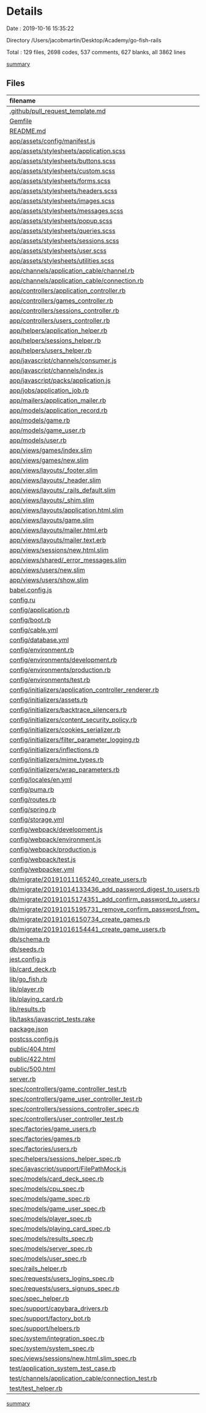 # Details

Date : 2019-10-16 15:35:22

Directory /Users/jacobmartin/Desktop/Academy/go-fish-rails

Total : 129 files,  2698 codes, 537 comments, 627 blanks, all 3862 lines

[summary](results.md)

## Files
| filename | language | code | comment | blank | total |
| :--- | :--- | ---: | ---: | ---: | ---: |
| [.github/pull_request_template.md](file:///Users/jacobmartin/Desktop/Academy/go-fish-rails/.github/pull_request_template.md) | Markdown | 12 | 0 | 9 | 21 |
| [Gemfile](file:///Users/jacobmartin/Desktop/Academy/go-fish-rails/Gemfile) | Gemfile | 41 | 12 | 13 | 66 |
| [README.md](file:///Users/jacobmartin/Desktop/Academy/go-fish-rails/README.md) | Markdown | 92 | 0 | 25 | 117 |
| [app/assets/config/manifest.js](file:///Users/jacobmartin/Desktop/Academy/go-fish-rails/app/assets/config/manifest.js) | JavaScript | 0 | 2 | 1 | 3 |
| [app/assets/stylesheets/application.scss](file:///Users/jacobmartin/Desktop/Academy/go-fish-rails/app/assets/stylesheets/application.scss) | SCSS | 9 | 0 | 0 | 9 |
| [app/assets/stylesheets/buttons.scss](file:///Users/jacobmartin/Desktop/Academy/go-fish-rails/app/assets/stylesheets/buttons.scss) | SCSS | 122 | 0 | 20 | 142 |
| [app/assets/stylesheets/custom.scss](file:///Users/jacobmartin/Desktop/Academy/go-fish-rails/app/assets/stylesheets/custom.scss) | SCSS | 138 | 8 | 28 | 174 |
| [app/assets/stylesheets/forms.scss](file:///Users/jacobmartin/Desktop/Academy/go-fish-rails/app/assets/stylesheets/forms.scss) | SCSS | 30 | 0 | 4 | 34 |
| [app/assets/stylesheets/headers.scss](file:///Users/jacobmartin/Desktop/Academy/go-fish-rails/app/assets/stylesheets/headers.scss) | SCSS | 74 | 0 | 9 | 83 |
| [app/assets/stylesheets/images.scss](file:///Users/jacobmartin/Desktop/Academy/go-fish-rails/app/assets/stylesheets/images.scss) | SCSS | 24 | 0 | 3 | 27 |
| [app/assets/stylesheets/messages.scss](file:///Users/jacobmartin/Desktop/Academy/go-fish-rails/app/assets/stylesheets/messages.scss) | SCSS | 54 | 0 | 5 | 59 |
| [app/assets/stylesheets/popup.scss](file:///Users/jacobmartin/Desktop/Academy/go-fish-rails/app/assets/stylesheets/popup.scss) | SCSS | 90 | 0 | 5 | 95 |
| [app/assets/stylesheets/queries.scss](file:///Users/jacobmartin/Desktop/Academy/go-fish-rails/app/assets/stylesheets/queries.scss) | SCSS | 29 | 0 | 5 | 34 |
| [app/assets/stylesheets/sessions.scss](file:///Users/jacobmartin/Desktop/Academy/go-fish-rails/app/assets/stylesheets/sessions.scss) | SCSS | 0 | 3 | 1 | 4 |
| [app/assets/stylesheets/user.scss](file:///Users/jacobmartin/Desktop/Academy/go-fish-rails/app/assets/stylesheets/user.scss) | SCSS | 0 | 3 | 1 | 4 |
| [app/assets/stylesheets/utilities.scss](file:///Users/jacobmartin/Desktop/Academy/go-fish-rails/app/assets/stylesheets/utilities.scss) | SCSS | 107 | 0 | 30 | 137 |
| [app/channels/application_cable/channel.rb](file:///Users/jacobmartin/Desktop/Academy/go-fish-rails/app/channels/application_cable/channel.rb) | Ruby | 4 | 0 | 1 | 5 |
| [app/channels/application_cable/connection.rb](file:///Users/jacobmartin/Desktop/Academy/go-fish-rails/app/channels/application_cable/connection.rb) | Ruby | 4 | 0 | 1 | 5 |
| [app/controllers/application_controller.rb](file:///Users/jacobmartin/Desktop/Academy/go-fish-rails/app/controllers/application_controller.rb) | Ruby | 4 | 0 | 1 | 5 |
| [app/controllers/games_controller.rb](file:///Users/jacobmartin/Desktop/Academy/go-fish-rails/app/controllers/games_controller.rb) | Ruby | 7 | 0 | 2 | 9 |
| [app/controllers/sessions_controller.rb](file:///Users/jacobmartin/Desktop/Academy/go-fish-rails/app/controllers/sessions_controller.rb) | Ruby | 18 | 0 | 3 | 21 |
| [app/controllers/users_controller.rb](file:///Users/jacobmartin/Desktop/Academy/go-fish-rails/app/controllers/users_controller.rb) | Ruby | 22 | 1 | 6 | 29 |
| [app/helpers/application_helper.rb](file:///Users/jacobmartin/Desktop/Academy/go-fish-rails/app/helpers/application_helper.rb) | Ruby | 2 | 0 | 1 | 3 |
| [app/helpers/sessions_helper.rb](file:///Users/jacobmartin/Desktop/Academy/go-fish-rails/app/helpers/sessions_helper.rb) | Ruby | 17 | 0 | 5 | 22 |
| [app/helpers/users_helper.rb](file:///Users/jacobmartin/Desktop/Academy/go-fish-rails/app/helpers/users_helper.rb) | Ruby | 7 | 1 | 2 | 10 |
| [app/javascript/channels/consumer.js](file:///Users/jacobmartin/Desktop/Academy/go-fish-rails/app/javascript/channels/consumer.js) | JavaScript | 2 | 2 | 3 | 7 |
| [app/javascript/channels/index.js](file:///Users/jacobmartin/Desktop/Academy/go-fish-rails/app/javascript/channels/index.js) | JavaScript | 2 | 2 | 2 | 6 |
| [app/javascript/packs/application.js](file:///Users/jacobmartin/Desktop/Academy/go-fish-rails/app/javascript/packs/application.js) | JavaScript | 4 | 11 | 6 | 21 |
| [app/jobs/application_job.rb](file:///Users/jacobmartin/Desktop/Academy/go-fish-rails/app/jobs/application_job.rb) | Ruby | 2 | 4 | 2 | 8 |
| [app/mailers/application_mailer.rb](file:///Users/jacobmartin/Desktop/Academy/go-fish-rails/app/mailers/application_mailer.rb) | Ruby | 4 | 0 | 1 | 5 |
| [app/models/application_record.rb](file:///Users/jacobmartin/Desktop/Academy/go-fish-rails/app/models/application_record.rb) | Ruby | 3 | 0 | 1 | 4 |
| [app/models/game.rb](file:///Users/jacobmartin/Desktop/Academy/go-fish-rails/app/models/game.rb) | Ruby | 5 | 0 | 2 | 7 |
| [app/models/game_user.rb](file:///Users/jacobmartin/Desktop/Academy/go-fish-rails/app/models/game_user.rb) | Ruby | 4 | 0 | 1 | 5 |
| [app/models/user.rb](file:///Users/jacobmartin/Desktop/Academy/go-fish-rails/app/models/user.rb) | Ruby | 12 | 0 | 4 | 16 |
| [app/views/games/index.slim](file:///Users/jacobmartin/Desktop/Academy/go-fish-rails/app/views/games/index.slim) | slim-lang | 3 | 0 | 0 | 3 |
| [app/views/games/new.slim](file:///Users/jacobmartin/Desktop/Academy/go-fish-rails/app/views/games/new.slim) | slim-lang | 8 | 1 | 5 | 14 |
| [app/views/layouts/_footer.slim](file:///Users/jacobmartin/Desktop/Academy/go-fish-rails/app/views/layouts/_footer.slim) | slim-lang | 7 | 0 | 0 | 7 |
| [app/views/layouts/_header.slim](file:///Users/jacobmartin/Desktop/Academy/go-fish-rails/app/views/layouts/_header.slim) | slim-lang | 18 | 0 | 0 | 18 |
| [app/views/layouts/_rails_default.slim](file:///Users/jacobmartin/Desktop/Academy/go-fish-rails/app/views/layouts/_rails_default.slim) | slim-lang | 4 | 0 | 0 | 4 |
| [app/views/layouts/_shim.slim](file:///Users/jacobmartin/Desktop/Academy/go-fish-rails/app/views/layouts/_shim.slim) | slim-lang | 0 | 3 | 0 | 3 |
| [app/views/layouts/application.html.slim](file:///Users/jacobmartin/Desktop/Academy/go-fish-rails/app/views/layouts/application.html.slim) | slim-lang | 12 | 0 | 0 | 12 |
| [app/views/layouts/game.slim](file:///Users/jacobmartin/Desktop/Academy/go-fish-rails/app/views/layouts/game.slim) | slim-lang | 65 | 0 | 0 | 65 |
| [app/views/layouts/mailer.html.erb](file:///Users/jacobmartin/Desktop/Academy/go-fish-rails/app/views/layouts/mailer.html.erb) | erb | 12 | 0 | 2 | 14 |
| [app/views/layouts/mailer.text.erb](file:///Users/jacobmartin/Desktop/Academy/go-fish-rails/app/views/layouts/mailer.text.erb) | erb | 1 | 0 | 1 | 2 |
| [app/views/sessions/new.html.slim](file:///Users/jacobmartin/Desktop/Academy/go-fish-rails/app/views/sessions/new.html.slim) | slim-lang | 14 | 0 | 5 | 19 |
| [app/views/shared/_error_messages.slim](file:///Users/jacobmartin/Desktop/Academy/go-fish-rails/app/views/shared/_error_messages.slim) | slim-lang | 7 | 0 | 0 | 7 |
| [app/views/users/new.slim](file:///Users/jacobmartin/Desktop/Academy/go-fish-rails/app/views/users/new.slim) | slim-lang | 13 | 3 | 5 | 21 |
| [app/views/users/show.slim](file:///Users/jacobmartin/Desktop/Academy/go-fish-rails/app/views/users/show.slim) | slim-lang | 17 | 0 | 2 | 19 |
| [babel.config.js](file:///Users/jacobmartin/Desktop/Academy/go-fish-rails/babel.config.js) | JavaScript | 70 | 0 | 3 | 73 |
| [config.ru](file:///Users/jacobmartin/Desktop/Academy/go-fish-rails/config.ru) | Ruby | 2 | 1 | 3 | 6 |
| [config/application.rb](file:///Users/jacobmartin/Desktop/Academy/go-fish-rails/config/application.rb) | Ruby | 8 | 7 | 5 | 20 |
| [config/boot.rb](file:///Users/jacobmartin/Desktop/Academy/go-fish-rails/config/boot.rb) | Ruby | 3 | 0 | 2 | 5 |
| [config/cable.yml](file:///Users/jacobmartin/Desktop/Academy/go-fish-rails/config/cable.yml) | YAML | 8 | 0 | 3 | 11 |
| [config/database.yml](file:///Users/jacobmartin/Desktop/Academy/go-fish-rails/config/database.yml) | YAML | 10 | 0 | 2 | 12 |
| [config/environment.rb](file:///Users/jacobmartin/Desktop/Academy/go-fish-rails/config/environment.rb) | Ruby | 2 | 2 | 2 | 6 |
| [config/environments/development.rb](file:///Users/jacobmartin/Desktop/Academy/go-fish-rails/config/environments/development.rb) | Ruby | 25 | 21 | 17 | 63 |
| [config/environments/production.rb](file:///Users/jacobmartin/Desktop/Academy/go-fish-rails/config/environments/production.rb) | Ruby | 22 | 68 | 26 | 116 |
| [config/environments/test.rb](file:///Users/jacobmartin/Desktop/Academy/go-fish-rails/config/environments/test.rb) | Ruby | 17 | 19 | 13 | 49 |
| [config/initializers/application_controller_renderer.rb](file:///Users/jacobmartin/Desktop/Academy/go-fish-rails/config/initializers/application_controller_renderer.rb) | Ruby | 0 | 7 | 2 | 9 |
| [config/initializers/assets.rb](file:///Users/jacobmartin/Desktop/Academy/go-fish-rails/config/initializers/assets.rb) | Ruby | 2 | 9 | 4 | 15 |
| [config/initializers/backtrace_silencers.rb](file:///Users/jacobmartin/Desktop/Academy/go-fish-rails/config/initializers/backtrace_silencers.rb) | Ruby | 0 | 5 | 3 | 8 |
| [config/initializers/content_security_policy.rb](file:///Users/jacobmartin/Desktop/Academy/go-fish-rails/config/initializers/content_security_policy.rb) | Ruby | 3 | 18 | 6 | 27 |
| [config/initializers/cookies_serializer.rb](file:///Users/jacobmartin/Desktop/Academy/go-fish-rails/config/initializers/cookies_serializer.rb) | Ruby | 1 | 3 | 2 | 6 |
| [config/initializers/filter_parameter_logging.rb](file:///Users/jacobmartin/Desktop/Academy/go-fish-rails/config/initializers/filter_parameter_logging.rb) | Ruby | 1 | 2 | 2 | 5 |
| [config/initializers/inflections.rb](file:///Users/jacobmartin/Desktop/Academy/go-fish-rails/config/initializers/inflections.rb) | Ruby | 0 | 14 | 3 | 17 |
| [config/initializers/mime_types.rb](file:///Users/jacobmartin/Desktop/Academy/go-fish-rails/config/initializers/mime_types.rb) | Ruby | 0 | 3 | 2 | 5 |
| [config/initializers/wrap_parameters.rb](file:///Users/jacobmartin/Desktop/Academy/go-fish-rails/config/initializers/wrap_parameters.rb) | Ruby | 3 | 8 | 4 | 15 |
| [config/locales/en.yml](file:///Users/jacobmartin/Desktop/Academy/go-fish-rails/config/locales/en.yml) | YAML | 2 | 30 | 2 | 34 |
| [config/puma.rb](file:///Users/jacobmartin/Desktop/Academy/go-fish-rails/config/puma.rb) | Ruby | 7 | 25 | 7 | 39 |
| [config/routes.rb](file:///Users/jacobmartin/Desktop/Academy/go-fish-rails/config/routes.rb) | Ruby | 11 | 0 | 1 | 12 |
| [config/spring.rb](file:///Users/jacobmartin/Desktop/Academy/go-fish-rails/config/spring.rb) | Ruby | 6 | 0 | 1 | 7 |
| [config/storage.yml](file:///Users/jacobmartin/Desktop/Academy/go-fish-rails/config/storage.yml) | YAML | 6 | 23 | 6 | 35 |
| [config/webpack/development.js](file:///Users/jacobmartin/Desktop/Academy/go-fish-rails/config/webpack/development.js) | JavaScript | 3 | 0 | 3 | 6 |
| [config/webpack/environment.js](file:///Users/jacobmartin/Desktop/Academy/go-fish-rails/config/webpack/environment.js) | JavaScript | 2 | 0 | 2 | 4 |
| [config/webpack/production.js](file:///Users/jacobmartin/Desktop/Academy/go-fish-rails/config/webpack/production.js) | JavaScript | 3 | 0 | 3 | 6 |
| [config/webpack/test.js](file:///Users/jacobmartin/Desktop/Academy/go-fish-rails/config/webpack/test.js) | JavaScript | 3 | 0 | 3 | 6 |
| [config/webpacker.yml](file:///Users/jacobmartin/Desktop/Academy/go-fish-rails/config/webpacker.yml) | YAML | 67 | 12 | 17 | 96 |
| [db/migrate/20191011165240_create_users.rb](file:///Users/jacobmartin/Desktop/Academy/go-fish-rails/db/migrate/20191011165240_create_users.rb) | Ruby | 9 | 0 | 1 | 10 |
| [db/migrate/20191014133436_add_password_digest_to_users.rb](file:///Users/jacobmartin/Desktop/Academy/go-fish-rails/db/migrate/20191014133436_add_password_digest_to_users.rb) | Ruby | 5 | 0 | 1 | 6 |
| [db/migrate/20191015174351_add_confirm_password_to_users.rb](file:///Users/jacobmartin/Desktop/Academy/go-fish-rails/db/migrate/20191015174351_add_confirm_password_to_users.rb) | Ruby | 5 | 0 | 1 | 6 |
| [db/migrate/20191015195731_remove_confirm_password_from_users.rb](file:///Users/jacobmartin/Desktop/Academy/go-fish-rails/db/migrate/20191015195731_remove_confirm_password_from_users.rb) | Ruby | 6 | 0 | 1 | 7 |
| [db/migrate/20191016150734_create_games.rb](file:///Users/jacobmartin/Desktop/Academy/go-fish-rails/db/migrate/20191016150734_create_games.rb) | Ruby | 8 | 0 | 2 | 10 |
| [db/migrate/20191016154441_create_game_users.rb](file:///Users/jacobmartin/Desktop/Academy/go-fish-rails/db/migrate/20191016154441_create_game_users.rb) | Ruby | 7 | 0 | 2 | 9 |
| [db/schema.rb](file:///Users/jacobmartin/Desktop/Academy/go-fish-rails/db/schema.rb) | Ruby | 18 | 12 | 7 | 37 |
| [db/seeds.rb](file:///Users/jacobmartin/Desktop/Academy/go-fish-rails/db/seeds.rb) | Ruby | 0 | 7 | 1 | 8 |
| [jest.config.js](file:///Users/jacobmartin/Desktop/Academy/go-fish-rails/jest.config.js) | JavaScript | 14 | 0 | 1 | 15 |
| [lib/card_deck.rb](file:///Users/jacobmartin/Desktop/Academy/go-fish-rails/lib/card_deck.rb) | Ruby | 35 | 0 | 8 | 43 |
| [lib/go_fish.rb](file:///Users/jacobmartin/Desktop/Academy/go-fish-rails/lib/go_fish.rb) | Ruby | 134 | 1 | 20 | 155 |
| [lib/player.rb](file:///Users/jacobmartin/Desktop/Academy/go-fish-rails/lib/player.rb) | Ruby | 53 | 1 | 13 | 67 |
| [lib/playing_card.rb](file:///Users/jacobmartin/Desktop/Academy/go-fish-rails/lib/playing_card.rb) | Ruby | 25 | 0 | 6 | 31 |
| [lib/results.rb](file:///Users/jacobmartin/Desktop/Academy/go-fish-rails/lib/results.rb) | Ruby | 13 | 0 | 2 | 15 |
| [lib/tasks/javascript_tests.rake](file:///Users/jacobmartin/Desktop/Academy/go-fish-rails/lib/tasks/javascript_tests.rake) | Ruby | 4 | 0 | 1 | 5 |
| [package.json](file:///Users/jacobmartin/Desktop/Academy/go-fish-rails/package.json) | JSON | 24 | 0 | 1 | 25 |
| [postcss.config.js](file:///Users/jacobmartin/Desktop/Academy/go-fish-rails/postcss.config.js) | JavaScript | 12 | 0 | 1 | 13 |
| [public/404.html](file:///Users/jacobmartin/Desktop/Academy/go-fish-rails/public/404.html) | HTML | 61 | 1 | 6 | 68 |
| [public/422.html](file:///Users/jacobmartin/Desktop/Academy/go-fish-rails/public/422.html) | HTML | 61 | 1 | 6 | 68 |
| [public/500.html](file:///Users/jacobmartin/Desktop/Academy/go-fish-rails/public/500.html) | HTML | 60 | 1 | 6 | 67 |
| [server.rb](file:///Users/jacobmartin/Desktop/Academy/go-fish-rails/server.rb) | Ruby | 54 | 0 | 9 | 63 |
| [spec/controllers/game_controller_test.rb](file:///Users/jacobmartin/Desktop/Academy/go-fish-rails/spec/controllers/game_controller_test.rb) | Ruby | 3 | 0 | 2 | 5 |
| [spec/controllers/game_user_controller_test.rb](file:///Users/jacobmartin/Desktop/Academy/go-fish-rails/spec/controllers/game_user_controller_test.rb) | Ruby | 3 | 0 | 2 | 5 |
| [spec/controllers/sessions_controller_spec.rb](file:///Users/jacobmartin/Desktop/Academy/go-fish-rails/spec/controllers/sessions_controller_spec.rb) | Ruby | 9 | 0 | 4 | 13 |
| [spec/controllers/user_controller_test.rb](file:///Users/jacobmartin/Desktop/Academy/go-fish-rails/spec/controllers/user_controller_test.rb) | Ruby | 3 | 0 | 2 | 5 |
| [spec/factories/game_users.rb](file:///Users/jacobmartin/Desktop/Academy/go-fish-rails/spec/factories/game_users.rb) | Ruby | 4 | 0 | 2 | 6 |
| [spec/factories/games.rb](file:///Users/jacobmartin/Desktop/Academy/go-fish-rails/spec/factories/games.rb) | Ruby | 5 | 0 | 1 | 6 |
| [spec/factories/users.rb](file:///Users/jacobmartin/Desktop/Academy/go-fish-rails/spec/factories/users.rb) | Ruby | 4 | 0 | 2 | 6 |
| [spec/helpers/sessions_helper_spec.rb](file:///Users/jacobmartin/Desktop/Academy/go-fish-rails/spec/helpers/sessions_helper_spec.rb) | Ruby | 3 | 10 | 2 | 15 |
| [spec/javascript/support/FilePathMock.js](file:///Users/jacobmartin/Desktop/Academy/go-fish-rails/spec/javascript/support/FilePathMock.js) | JavaScript | 1 | 2 | 1 | 4 |
| [spec/models/card_deck_spec.rb](file:///Users/jacobmartin/Desktop/Academy/go-fish-rails/spec/models/card_deck_spec.rb) | Ruby | 48 | 0 | 9 | 57 |
| [spec/models/cpu_spec.rb](file:///Users/jacobmartin/Desktop/Academy/go-fish-rails/spec/models/cpu_spec.rb) | Ruby | 38 | 0 | 8 | 46 |
| [spec/models/game_spec.rb](file:///Users/jacobmartin/Desktop/Academy/go-fish-rails/spec/models/game_spec.rb) | Ruby | 242 | 0 | 34 | 276 |
| [spec/models/game_user_spec.rb](file:///Users/jacobmartin/Desktop/Academy/go-fish-rails/spec/models/game_user_spec.rb) | Ruby | 4 | 0 | 2 | 6 |
| [spec/models/player_spec.rb](file:///Users/jacobmartin/Desktop/Academy/go-fish-rails/spec/models/player_spec.rb) | Ruby | 56 | 0 | 9 | 65 |
| [spec/models/playing_card_spec.rb](file:///Users/jacobmartin/Desktop/Academy/go-fish-rails/spec/models/playing_card_spec.rb) | Ruby | 39 | 0 | 8 | 47 |
| [spec/models/results_spec.rb](file:///Users/jacobmartin/Desktop/Academy/go-fish-rails/spec/models/results_spec.rb) | Ruby | 8 | 2 | 2 | 12 |
| [spec/models/server_spec.rb](file:///Users/jacobmartin/Desktop/Academy/go-fish-rails/spec/models/server_spec.rb) | Ruby | 0 | 0 | 1 | 1 |
| [spec/models/user_spec.rb](file:///Users/jacobmartin/Desktop/Academy/go-fish-rails/spec/models/user_spec.rb) | Ruby | 3 | 0 | 2 | 5 |
| [spec/rails_helper.rb](file:///Users/jacobmartin/Desktop/Academy/go-fish-rails/spec/rails_helper.rb) | Ruby | 18 | 38 | 8 | 64 |
| [spec/requests/users_logins_spec.rb](file:///Users/jacobmartin/Desktop/Academy/go-fish-rails/spec/requests/users_logins_spec.rb) | Ruby | 14 | 28 | 6 | 48 |
| [spec/requests/users_signups_spec.rb](file:///Users/jacobmartin/Desktop/Academy/go-fish-rails/spec/requests/users_signups_spec.rb) | Ruby | 21 | 6 | 4 | 31 |
| [spec/spec_helper.rb](file:///Users/jacobmartin/Desktop/Academy/go-fish-rails/spec/spec_helper.rb) | Ruby | 18 | 68 | 12 | 98 |
| [spec/support/capybara_drivers.rb](file:///Users/jacobmartin/Desktop/Academy/go-fish-rails/spec/support/capybara_drivers.rb) | Ruby | 16 | 6 | 5 | 27 |
| [spec/support/factory_bot.rb](file:///Users/jacobmartin/Desktop/Academy/go-fish-rails/spec/support/factory_bot.rb) | Ruby | 3 | 0 | 1 | 4 |
| [spec/support/helpers.rb](file:///Users/jacobmartin/Desktop/Academy/go-fish-rails/spec/support/helpers.rb) | Ruby | 3 | 3 | 3 | 9 |
| [spec/system/integration_spec.rb](file:///Users/jacobmartin/Desktop/Academy/go-fish-rails/spec/system/integration_spec.rb) | Ruby | 63 | 4 | 12 | 79 |
| [spec/system/system_spec.rb](file:///Users/jacobmartin/Desktop/Academy/go-fish-rails/spec/system/system_spec.rb) | Ruby | 28 | 3 | 4 | 35 |
| [spec/views/sessions/new.html.slim_spec.rb](file:///Users/jacobmartin/Desktop/Academy/go-fish-rails/spec/views/sessions/new.html.slim_spec.rb) | Ruby | 3 | 0 | 2 | 5 |
| [test/application_system_test_case.rb](file:///Users/jacobmartin/Desktop/Academy/go-fish-rails/test/application_system_test_case.rb) | Ruby | 4 | 0 | 2 | 6 |
| [test/channels/application_cable/connection_test.rb](file:///Users/jacobmartin/Desktop/Academy/go-fish-rails/test/channels/application_cable/connection_test.rb) | Ruby | 3 | 7 | 2 | 12 |
| [test/test_helper.rb](file:///Users/jacobmartin/Desktop/Academy/go-fish-rails/test/test_helper.rb) | Ruby | 10 | 3 | 5 | 18 |

[summary](results.md)